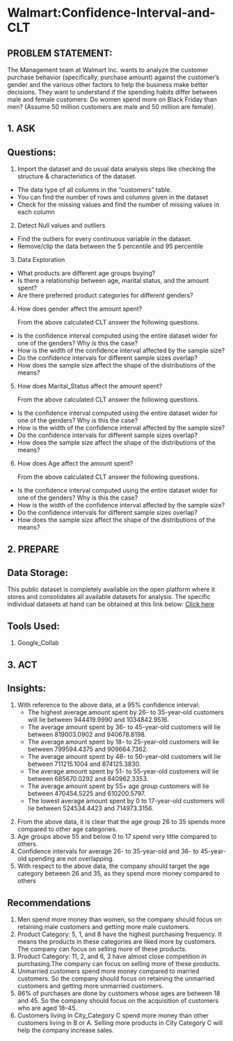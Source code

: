 # Walmart:Confidence-Interval-and-CLT
## PROBLEM STATEMENT:
The Management team at Walmart Inc. wants to analyze the customer purchase behavior (specifically, purchase amount) against the customer’s gender and the various other factors to help the business make better decisions. They want to understand if the spending habits differ between male and female customers: Do women spend more on Black Friday than men? (Assume 50 million customers are male and 50 million are female).
## 1. ASK
## Questions:
1. Import the dataset and do usual data analysis steps like checking the structure &
characteristics of the dataset.
 * The data type of all columns in the “customers” table.
 * You can find the number of rows and columns given in the dataset
 * Check for the missing values and find the number of missing values in each column
2. Detect Null values and outliers
 *  Find the outliers for every continuous variable in the dataset.
 *  Remove/clip the data between the 5 percentile and 95 percentile
3. Data Exploration
 * What products are different age groups buying?
 * Is there a relationship between age, marital status, and the amount spent?
 * Are there preferred product categories for different genders?
4. How does gender affect the amount spent?

   From the above calculated CLT answer the following questions.
 * Is the confidence interval computed using the entire dataset wider for one of the genders? Why is this the case?
 * How is the width of the confidence interval affected by the sample size?
 * Do the confidence intervals for different sample sizes overlap?
 * How does the sample size affect the shape of the distributions of the means?
5. How does Marital_Status affect the amount spent?

   From the above calculated CLT answer the following questions.
 *  Is the confidence interval computed using the entire dataset wider for one of the genders? Why is this the case?
 *  How is the width of the confidence interval affected by the sample size?
 *  Do  the confidence intervals for different sample sizes overlap? 
 *  How does the sample size affect the shape of the distributions of the means?
6. How does Age affect the amount spent?

   From the above calculated CLT answer the following questions.
 * Is the confidence interval computed using the entire dataset wider for one of the genders? Why is this the case?
 * How is the width of the confidence interval affected by the sample size?
 * Do the confidence intervals for different sample sizes overlap?
 * How does the sample size affect the shape of the distributions of the
   means?
## 2. PREPARE
## Data Storage:
This public dataset is completely available on the open platform where it stores and consolidates all available datasets for analysis. The specific individual datasets at hand can be obtained at this link below: <a href ="https://d2beiqkhq929f0.cloudfront.net/public_assets/assets/000/001/293/original/walmart_data.csv?1641285094" > Click here <a/>
##  Tools Used:
1. Google_Collab
## 3. ACT
## Insights:
  1. With reference to the above data, at a 95% confidence interval:
     * The highest average amount spent by 26- to 35-year-old customers will lie between 944419.9990 and 1034842.9516.
     *  The average amount spent by 36- to 45-year-old customers will lie between 819003.0902 and 940678.8198.
     * The average amount spent by 18- to 25-year-old customers will lie between 799594.4375 and 909664.7362.
     * The average amount spent by 46- to 50-year-old customers will lie between 711215.1004 and 874125.3830.
     * The average amount spent by 51- to 55-year-old customers will lie between 685670.0292 and 840962.3353.
     * The average amount spent by 55+ age group customers will lie between 470454.5225 and 610200.5797.
     * The lowest average amount spent by 0 to 17-year-old customers will lie between 524534.4423 and 714973.3156.
2) From the above data, it is clear that the age group 26 to 35 spends more compared to other age categories.
3) Age groups above 55 and below 0 to 17 spend very little compared to others.
4) Confidence intervals for average 26- to 35-year-old and 36- to 45-year-old spending are not overlapping.
5) With respect to the above data, the company should target the age category between 26 and 35, as they spend more money compared to others

## Recommendations
1) Men spend more money than women, so the company should focus on retaining male customers and getting more male customers.
2) Product Category: 5, 1, and 8 have the highest purchasing frequency. It means the products in these categories are liked more by customers. The company can focus on selling more of these products.
3) Product Category: 11, 2, and 6, 3 have almost close competition in purchasing.The company can focus on selling more of these products.
4) Unmarried customers spend more money compared to married customers. So the company should focus on retaining the unmarried customers and getting more unmarried customers.
5) 86% of purchases are done by customers whose ages are between 18 and 45. So the company should focus on the acquisition of customers who are aged 18–45.
6) Customers living in City_Category C spend more money than other customers living in B or A. Selling more products in City Category C will help the company increase sales.
